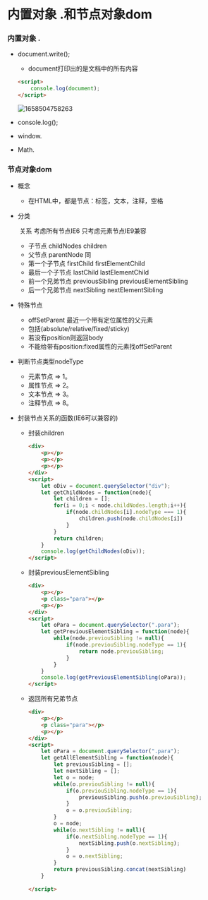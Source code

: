 # 内置对象 .和节点对象dom

### 内置对象 .

* document.write();

  * document打印出的是文档中的所有内容

  ```html
  <script>
      console.log(document);
  </script>
  ```

  ![1658504758263](C:\Users\Administrator\AppData\Roaming\Typora\typora-user-images\1658504758263.png)

* console.log();

* window.

* Math.

### 节点对象dom

* 概念

  * 在HTML中，都是节点：标签，文本，注释，空格

* 分类

  ​         关系                   考虑所有节点IE6     只考虑元素节点IE9兼容

  * 子节点                  childNodes         children
  * 父节点                  parentNode                         同
  * 第一个子节点       firstChild             firstElementChild
  * 最后一个子节点   lastChild              lastElementChild
  * 前一个兄弟节点   previousSibling  previousElementSibling
  * 后一个兄弟节点   nextSibling          nextElementSibling
  
* 特殊节点

  * offSetParent   最近一个带有定位属性的父元素
  * 包括(absolute/relative/fixed/sticky)
  * 若没有position则返回body
  * 不能给带有position:fixed属性的元素找offSetParent

* 判断节点类型nodeType

  * 元素节点 => 1。
  * 属性节点 => 2。
  * 文本节点 => 3。
  * 注释节点 => 8。

* 封装节点关系的函数(IE6可以兼容的)

  * 封装children

    ```html
    <div>
        <p></p>
        <p></p>
        <p></p>
    </div>
    <script>
        let oDiv = document.querySelector("div");
        let getChildNodes = function(node){
            let children = [];
            for(i = 0;i < node.childNodes.length;i++){
                if(node.childNodes[i].nodeType === 1){
                	children.push(node.childNodes[i])
            	}
            }
            return children;
        }
        console.log(getChildNodes(oDiv));
    </script>
    ```

  * 封装previousElementSibling

    ```html
    <div>
        <p></p>
        <p class="para"></p>
        <p></p>
    </div>
    <script>
        let oPara = document.querySelector(".para");
        let getPreviousElementSibling = function(node){
            while(node.previouSibling != null){
                if(node.previouSibling.nodeType == 1){
                    return node.previouSibling;
                }
            }
        }
        console.log(getPreviousElementSibling(oPara));
    </script>
    ```

  * 返回所有兄弟节点

    ```html
    <div>
        <p></p>
        <p class="para"></p>
        <p></p>
    </div>
    <script>
        let oPara = document.querySelector(".para");
        let getAllElementSibling = function(node){
            let previousSibling = [];
            let nextSibling = [];
            let o = node;
            while(o.previouSibling != null){
                if(o.previouSibling.nodeType == 1){
                    previousSibling.push(o.previouSibling);
                }
                o = o.previouSibling;
            }
            o = node;
            while(o.nextSibling != null){
                if(o.nextSibling.nodeType == 1){
                    nextSibling.push(o.nextSibling);
                }
                o = o.nextSibling;
            }
            return previousSibling.concat(nextSibling)
        }
        
    </script>
    ```

    